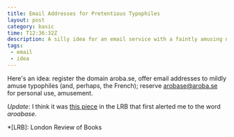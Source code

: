 ```yaml
---
title: Email Addresses for Pretentious Typophiles
layout: post
category: basic
time: T12:36:32Z
description: A silly idea for an email service with a faintly amusing name. 
tags: 
 - email
 - idea
---
```


Here's an idea: register the domain aroba.se, offer email addresses to mildly amuse typophiles (and, perhaps, the French); reserve arobase@aroba.se for personal use, amusement.

*Update*: I think it was [this piece](http://www.lrb.co.uk/v31/n10/daniel-soar/short-cuts "Short Cuts") in the LRB that first alerted me to the word _aroabase_.

*[LRB]: London Review of Books
